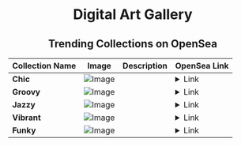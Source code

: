 <div align="center">

# Digital Art Gallery

## Trending Collections on OpenSea

| Collection Name                       | Image                                                                                     | Description                       | OpenSea Link                                                                                          |
|---------------------------------------|-------------------------------------------------------------------------------------------|-----------------------------------|--------------------------------------------------------------------------------------------------------|
| **Chic** | ![Image](https://i.seadn.io/s/raw/files/b762c9a61d468ccda931f06a88be898c.jpg?w=500&auto=format?w=200&auto=format) |  | <details><summary>Link</summary>[Chic](https://opensea.io/collection/chic-1058)</details> |
| **Groovy** | ![Image](https://i.seadn.io/s/raw/files/7b3dc0a72599881f042beada40dbfb6f.jpg?w=500&auto=format?w=200&auto=format) |  | <details><summary>Link</summary>[Groovy](https://opensea.io/collection/groovy-1012)</details> |
| **Jazzy** | ![Image](https://i.seadn.io/s/raw/files/8b7e708bfd18288ba7337eec063c0acd.jpg?w=500&auto=format?w=200&auto=format) |  | <details><summary>Link</summary>[Jazzy](https://opensea.io/collection/jazzy-1502)</details> |
| **Vibrant** | ![Image](https://i.seadn.io/s/raw/files/8f6a4df63b00ee8157db345f922fceee.jpg?w=500&auto=format?w=200&auto=format) |  | <details><summary>Link</summary>[Vibrant](https://opensea.io/collection/vibrant-1022)</details> |
| **Funky** | ![Image](https://i.seadn.io/s/raw/files/bb044bba7cbf9e5adb8f4b106df5149e.jpg?w=500&auto=format?w=200&auto=format) |  | <details><summary>Link</summary>[Funky](https://opensea.io/collection/funky-1000)</details> |

</div>